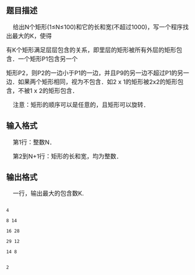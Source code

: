 ## 题目描述

<div>
 <span style="font-size: medium">    给出N个矩形(1≤N≤100)和它的长和宽(不超过1000)，写一个程序找出最大的K，使得</span>
</div>
<div>
 <span style="font-size: medium">有K个矩形满足层层包含的关系，即里层的矩形被所有外层的矩形包含．一个矩形P1包含另一个</span>
</div>
<div>
 <span style="font-size: medium">矩形P2，则P2的一边小于P1的一边，并且P9的另一边不超过P1的另一边．如果两个矩形相同，视</span><span style="font-size: medium">为不包含．如2 x 1的矩形被2x2的矩形包含，不被1 x 2的矩形包含．</span>
</div>
<div>
 <span style="font-size: medium">    注意：矩形的顺序可以是任意的，且矩形可以旋转．</span>
</div>

## 输入格式

<div>
 <span style="font-size: medium">    第1行：整数N．</span>
</div>
<div>
 <span style="font-size: medium">    第2到N+1行：矩形的长和宽，均为整数．</span>
</div>

## 输出格式

<div>
 <span style="font-size: medium">    一行，输出最大的包含数K.</span>
</div>

```input1
4
8 14
16 28
29 12
14 8
```
```output1
2
```
